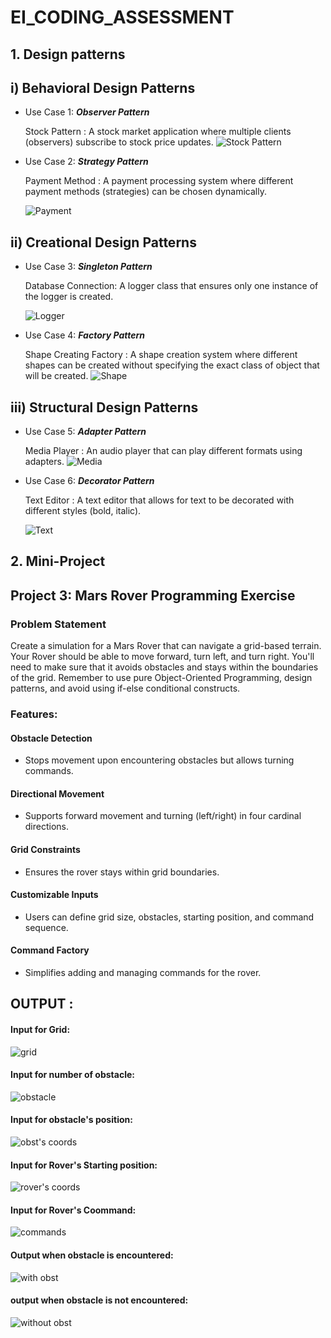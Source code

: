 # EI_CODING_ASSESSMENT

## 1. Design patterns

## i) Behavioral Design Patterns
* Use Case 1: ***Observer Pattern***
  
   Stock Pattern : A stock market application where multiple clients (observers) subscribe to stock price updates.
   ![Stock Pattern](./ex1/Behavioral%20Design%20Patterns/Stock%20Pattern/stockPattern.png)

 * Use Case 2: ***Strategy Pattern***

   Payment Method : A payment processing system where different payment methods (strategies) can be chosen dynamically.

   ![Payment](./ex1/Behavioral%20Design%20Patterns/Payment%20Pattern/Payment.png)

## ii) Creational Design Patterns
* Use Case 3: ***Singleton Pattern***
  
    Database Connection: A logger class that ensures only one instance of the logger is created.

   ![Logger](/ex1/Creational%20Design%20Patterns/Logger/Logger.png)

 * Use Case 4: ***Factory Pattern***

   Shape Creating Factory : A shape creation system where different shapes can be created without specifying the exact class of object that will be created.
   ![Shape](./ex1/Creational%20Design%20Patterns/Shape/Shape.png)

## iii) Structural Design Patterns
* Use Case 5: ***Adapter Pattern***
  
   Media Player : An audio player that can play different formats using adapters.
   ![Media](./ex1/Structural%20Design%20Patterns/Meida%20player%20Pattern/Media.png)

 * Use Case 6: ***Decorator Pattern***

   Text Editor : A text editor that allows for text to be decorated with different styles (bold, italic).

   ![Text](./ex1/Structural%20Design%20Patterns/Decorator%20Pattern/Text.png)

## 2. Mini-Project

## Project 3: Mars Rover Programming Exercise

### Problem Statement

Create a simulation for a Mars Rover that can navigate a grid-based terrain. Your Rover should be able to move forward, turn left, and turn
right. You'll need to make sure that it avoids obstacles and stays within the boundaries of the grid. Remember to use pure Object-Oriented
Programming, design patterns, and avoid using if-else conditional constructs.

### Features:

#### Obstacle Detection
 * Stops movement upon encountering obstacles but allows turning commands.
#### Directional Movement
 * Supports forward movement and turning (left/right) in four cardinal directions.
#### Grid Constraints
 * Ensures the rover stays within grid boundaries.
#### Customizable Inputs
 * Users can define grid size, obstacles, starting position, and command sequence.
#### Command Factory
 * Simplifies adding and managing commands for the rover.


## OUTPUT : 

#### Input for Grid:

![grid](./ex2/grid.png)

#### Input for number of obstacle:

![obstacle](./ex2/obst.png)


#### Input for obstacle's position:

![obst's coords](./ex2/obst.png)


#### Input for Rover's Starting position: 

![rover's coords](./ex2/rover%20co.png)


#### Input for Rover's Coommand:

![commands](./ex2/command.png)


#### Output when obstacle is encountered:

![with obst](./ex2/withobstacle.png)


#### output when obstacle is not encountered:

![without obst](./ex2/withoutobstacle.png)

